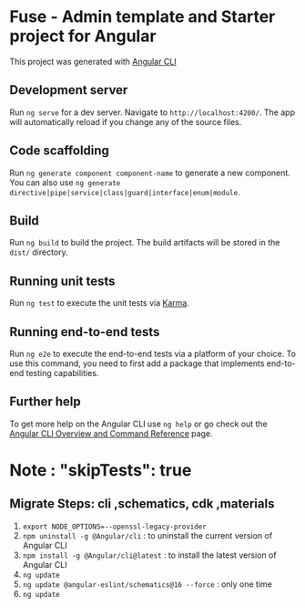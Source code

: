 # Fuse - Admin template and Starter project for Angular

This project was generated with [Angular CLI](https://github.com/angular/angular-cli)

## Development server

Run `ng serve` for a dev server. Navigate to `http://localhost:4200/`. The app will automatically reload if you change any of the source files.

## Code scaffolding

Run `ng generate component component-name` to generate a new component. You can also use `ng generate directive|pipe|service|class|guard|interface|enum|module`.

## Build

Run `ng build` to build the project. The build artifacts will be stored in the `dist/` directory.

## Running unit tests

Run `ng test` to execute the unit tests via [Karma](https://karma-runner.github.io).

## Running end-to-end tests

Run `ng e2e` to execute the end-to-end tests via a platform of your choice. To use this command, you need to first add a package that implements end-to-end testing capabilities.

## Further help

To get more help on the Angular CLI use `ng help` or go check out the [Angular CLI Overview and Command Reference](https://angular.io/cli) page.


# Note :  "skipTests": true

## Migrate Steps:  cli ,schematics, cdk ,materials 
1. `export NODE_OPTIONS=--openssl-legacy-provider` 
2. `npm uninstall -g @Angular/cli` : to uninstall the current version of Angular CLI
3. `npm install -g @Angular/cli@latest` : to install the latest version of Angular CLI
4. `ng update`
5. `ng update @angular-eslint/schematics@16 --force` : only one time
6. `ng update`


